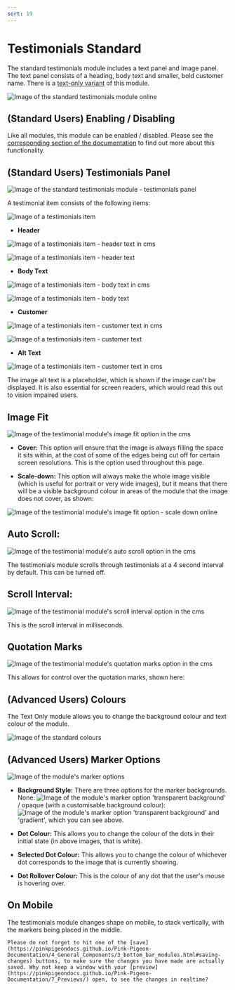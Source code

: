 ```yaml
---
sort: 19
---
```


# Testimonials Standard

The standard testimonials module includes a text panel and image panel. The text panel consists of a heading, body text and smaller, bold customer name. There is a [text-only variant](https://pinkpigeondocs.github.io/Pink-Pigeon-Documentation/4_General_Components/7_grids.html) of this module.

![Image of the standard testimonials module online](https://raw.githubusercontent.com/pinkpigeondocs/Pink-Pigeon-Documentation/master/docs/6_Modules/images/19_testimonials_standard_online.png)

## (Standard Users) Enabling / Disabling

Like all modules, this module can be enabled / disabled. Please see the [corresponding section of the documentation][endis] to find out more about this functionality.

[endis]: https://pinkpigeondocs.github.io/Pink-Pigeon-Documentation/4_General_Components/4_enabling_disabling_modules.html

## (Standard Users) Testimonials Panel

![Image of the standard testimonials module - testimonials panel](https://raw.githubusercontent.com/pinkpigeondocs/Pink-Pigeon-Documentation/master/docs/6_Modules/images/19_testimonials_standard_testimonials_panel.png)

A testimonial item consists of the following items:

![Image of a testimonials item](https://raw.githubusercontent.com/pinkpigeondocs/Pink-Pigeon-Documentation/master/docs/6_Modules/images/19_testimonials_standard_testimonial_item.png)

- **Header**

![Image of a testimonials item - header text in cms](https://raw.githubusercontent.com/pinkpigeondocs/Pink-Pigeon-Documentation/master/docs/6_Modules/images/19_testimonials_standard_header_text_cms.png)

![Image of a testimonials item - header text](https://raw.githubusercontent.com/pinkpigeondocs/Pink-Pigeon-Documentation/master/docs/6_Modules/images/19_testimonials_standard_header_text_online.png)


- **Body Text**

![Image of a testimonials item - body text in cms](https://raw.githubusercontent.com/pinkpigeondocs/Pink-Pigeon-Documentation/master/docs/6_Modules/images/19_testimonials_standard_body_text_cms.png)

![Image of a testimonials item - body text](https://raw.githubusercontent.com/pinkpigeondocs/Pink-Pigeon-Documentation/master/docs/6_Modules/images/19_testimonials_standard_body_text_online.png)


- **Customer**

![Image of a testimonials item - customer text in cms](https://raw.githubusercontent.com/pinkpigeondocs/Pink-Pigeon-Documentation/master/docs/6_Modules/images/19_testimonials_standard_customer_text_cms.png)

![Image of a testimonials item - customer text](https://raw.githubusercontent.com/pinkpigeondocs/Pink-Pigeon-Documentation/master/docs/6_Modules/images/19_testimonials_standard_customer_text_online.png)

- **Alt Text**

![Image of a testimonials item - customer text in cms](https://raw.githubusercontent.com/pinkpigeondocs/Pink-Pigeon-Documentation/master/docs/6_Modules/images/19_testimonials_standard_image_alt_text_cms.png)

The image alt text is a placeholder, which is shown if the image can't be displayed. It is also essential for screen readers, which would read this out to vision impaired users.

## Image Fit

![Image of the testimonial module's image fit option in the cms](https://raw.githubusercontent.com/pinkpigeondocs/Pink-Pigeon-Documentation/master/docs/6_Modules/images/19_testimonials_standard_image_fit_cms.png)

- **Cover:** This option will ensure that the image is always filling the space it sits within, at the cost of some of the edges being cut off for certain screen resolutions. This is the option used throughout this page.

- **Scale-down:** This option will always make the whole image visible (which is useful for portrait or very wide images), but it means that there will be a visible background colour in areas of the module that the image does not cover, as shown:

![Image of the testimonial module's image fit option - scale down online](https://raw.githubusercontent.com/pinkpigeondocs/Pink-Pigeon-Documentation/master/docs/6_Modules/images/19_testimonials_standard_image_fit_scale_down_online.png)

## Auto Scroll:

![Image of the testimonial module's auto scroll option in the cms](https://raw.githubusercontent.com/pinkpigeondocs/Pink-Pigeon-Documentation/master/docs/6_Modules/images/19_testimonials_standard_auto_scroll_cms.png)

The testimonials module scrolls through testimonials at a 4 second interval by default. This can be turned off.

## Scroll Interval:

![Image of the testimonial module's scroll interval option in the cms](https://raw.githubusercontent.com/pinkpigeondocs/Pink-Pigeon-Documentation/master/docs/6_Modules/images/19_testimonials_standard_scroll_interval_cms.png)

This is the scroll interval in milliseconds.

## Quotation Marks

![Image of the testimonial module's quotation marks option in the cms](https://raw.githubusercontent.com/pinkpigeondocs/Pink-Pigeon-Documentation/master/docs/6_Modules/images/19_testimonials_standard_quotation_marks_cms.png)

This allows for control over the quotation marks, shown here:

## (Advanced Users) Colours

The Text Only module allows you to change the background colour and text colour of the module.

![Image of the standard colours](https://raw.githubusercontent.com/pinkpigeondocs/Pink-Pigeon-Documentation/master/docs/common_elements_images/standard_colours.png)

## (Advanced Users) Marker Options

![Image of the module's marker options](https://raw.githubusercontent.com/pinkpigeondocs/Pink-Pigeon-Documentation/master/docs/6_Modules/images/6_gallery_marker_options.png)

- **Background Style:** There are three options for the marker backgrounds. None: ![Image of the module's marker option 'transparent background'](https://raw.githubusercontent.com/pinkpigeondocs/Pink-Pigeon-Documentation/master/docs/6_Modules/images/6_gallery_markers_transparent_background.png) / opaque (with a customisable background colour): ![Image of the module's marker option 'transparent background'](https://raw.githubusercontent.com/pinkpigeondocs/Pink-Pigeon-Documentation/master/docs/6_Modules/images/6_gallery_markers_opaque_background.png) and 'gradient', which you can see above.

- **Dot Colour:** This allows you to change the colour of the dots in their initial state (in above images, that is white).

- **Selected Dot Colour:** This allows you to change the colour of whichever dot corresponds to the image that is currently showing.

- **Dot Rollover Colour:** This is the colour of any dot that the user's mouse is hovering over.

## On Mobile

The testimonials module changes shape on mobile, to stack vertically, with the markers being placed in the middle.




```tip
Please do not forget to hit one of the [save](https://pinkpigeondocs.github.io/Pink-Pigeon-Documentation/4_General_Components/3_bottom_bar_modules.html#saving-changes) buttons, to make sure the changes you have made are actually saved. Why not keep a window with your [preview](https://pinkpigeondocs.github.io/Pink-Pigeon-Documentation/7_Previews/) open, to see the changes in realtime?
```